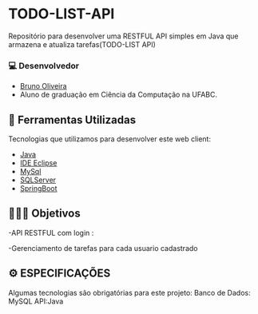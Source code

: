 # TODO-LIST-API

Repositório para desenvolver uma RESTFUL API simples em Java que armazena e atualiza tarefas(TODO-LIST API)


### 💻 Desenvolvedor
- [Bruno Oliveira](https://github.com/BrunoSantosdeOliveira)
- Aluno de graduação em Ciência da Computação na UFABC.



## 🚀 Ferramentas Utilizadas

Tecnologias que utilizamos para desenvolver este web client:

- [Java](https://www.java.com/pt-BR/)
- [IDE Eclipse](https://www.eclipse.org/eclipseide/)
- [MySql](https://www.mysql.com/downloads/)
- [SQLServer](https://www.microsoft.com/pt-br/sql-server/sql-server-downloads)
- [SpringBoot](https://start.spring.io/)



## 👨🏻‍💻 Objetivos
<p>-API RESTFUL com login :</p>
<p>-Gerenciamento de tarefas para cada usuario cadastrado</p>




## ⚙️ ESPECIFICAÇÕES
Algumas tecnologias são obrigatórias para este projeto:
Banco de Dados: MySQL
API:Java
